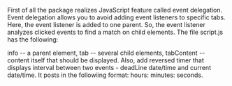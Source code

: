 First of all the package realizes JavaScript feature called event delegation. Event delegation allows you to avoid adding 
event listeners to specific tabs.  Here, the event listener is added to one parent.  So, the event listener 
analyzes clicked events to find a match on child elements. The file script.js has the following: 

info -- a parent element,
tab -- several child elements,
tabContent -- content itself that should be displayed. 
Also, add reversed timer that displays interval between two events - deadLine date/time and current date/time. It posts in the followiing format: hours: minutes: seconds.
